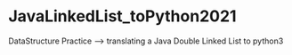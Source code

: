 # JavaLinkedList_toPython2021
DataStructure Practice --> translating a Java Double Linked List to python3

